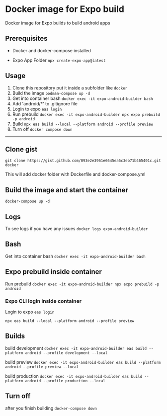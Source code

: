 # Docker image for Expo build

Docker image for Expo builds to build android apps

## Prerequisites

- Docker and docker-compose installed

- Expo App Folder `npx create-expo-app@latest`

## Usage

1. Clone this repository put it inside a subfolder like `docker`
2. Build the image `podman-compose up -d`
3. Get into container bash `docker exec -it expo-android-builder bash`
4. Add 'android/\*' to .gitignore file
5. Login to expo `eas login`
6. Run prebuild `docker exec -it expo-android-builder npx expo prebuild -p android`
7. Build `npx eas build --local --platform android --profile preview`
8. Turn off `docker compose down`

---

## Clone gist

`git clone https://gist.github.com/093e2e3961e6645ea6c3eb71b465401c.git docker`

This will add docker folder with Dockerfile and docker-compose.yml

## Build the image and start the container

`docker-compose up -d`

## Logs

To see logs if you have any issues `docker logs expo-android-builder`

## Bash

Get into container bash `docker exec -it expo-android-builder bash`

## Expo prebuild inside container

Run prebuild `docker exec -it expo-android-builder npx expo prebuild -p android`

### Expo CLI login inside container

Login to expo `eas login`

`npx eas build --local --platform android --profile preview`

## Builds

build development `docker exec -it expo-android-builder eas build --platform android --profile development --local`

build preview `docker exec -it expo-android-builder eas build --platform android --profile preview --local`

build production `docker exec -it expo-android-builder eas build --platform android --profile production --local`

## Turn off

after you finish building `docker-compose down`
